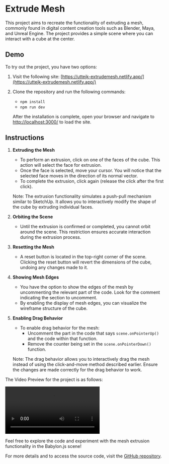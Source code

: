 # Extrude Mesh

This project aims to recreate the functionality of extruding a mesh, commonly found in digital content creation tools such as Blender, Maya, and Unreal Engine. The project provides a simple scene where you can interact with a cube at the center.

## Demo

To try out the project, you have two options:

1. Visit the following site: [https://uttejk-extrudemesh.netlify.app/](https://uttejk-extrudemesh.netlify.app/)

2. Clone the repository and run the following commands:

   - `npm install`
   - `npm run dev`

   After the installation is complete, open your browser and navigate to [http://localhost:3000/](http://localhost:3000/) to load the site.

## Instructions

1. **Extruding the Mesh**

   - To perform an extrusion, click on one of the faces of the cube. This action will select the face for extrusion.
   - Once the face is selected, move your cursor. You will notice that the selected face moves in the direction of its normal vector.
   - To complete the extrusion, click again (release the click after the first click).

   Note: The extrusion functionality simulates a push-pull mechanism similar to SketchUp. It allows you to interactively modify the shape of the cube by extruding individual faces.

2. **Orbiting the Scene**

   - Until the extrusion is confirmed or completed, you cannot orbit around the scene. This restriction ensures accurate interaction during the extrusion process.

3. **Resetting the Mesh**

   - A reset button is located in the top-right corner of the scene. Clicking the reset button will revert the dimensions of the cube, undoing any changes made to it.

4. **Showing Mesh Edges**

   - You have the option to show the edges of the mesh by uncommenting the relevant part of the code. Look for the comment indicating the section to uncomment.
   - By enabling the display of mesh edges, you can visualize the wireframe structure of the cube.

5. **Enabling Drag Behavior**

   - To enable drag behavior for the mesh:
     - Uncomment the part in the code that says `scene.onPointerUp()` and the code within that function.
     - Remove the counter being set in the `scene.onPointerDown()` function.

   Note: The drag behavior allows you to interactively drag the mesh instead of using the click-and-move method described earlier. Ensure the changes are made correctly for the drag behavior to work.

The Video Preview for the project is as follows:

<video src="public/ExtrudeMesh_UttejK.mp4" controls title="Title"></video>

Feel free to explore the code and experiment with the mesh extrusion functionality in the Babylon.js scene!

For more details and to access the source code, visit the [GitHub repository](https://github.com/UttejK/ExtrudeMesh).
